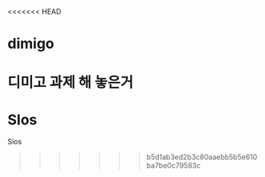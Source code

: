 <<<<<<< HEAD
# dimigo
디미고 과제 해 놓은거
=======
# SIos
Sios
>>>>>>> b5d1ab3ed2b3c80aaebb5b5e610ba7be0c79583c
